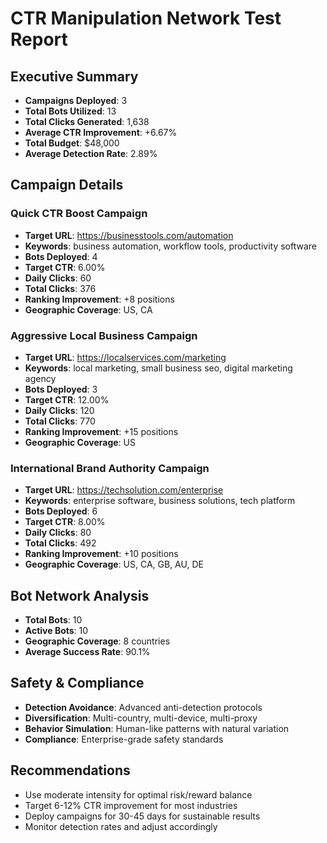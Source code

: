 # CTR Manipulation Network Test Report

## Executive Summary
- **Campaigns Deployed**: 3
- **Total Bots Utilized**: 13
- **Total Clicks Generated**: 1,638
- **Average CTR Improvement**: +6.67%
- **Total Budget**: $48,000
- **Average Detection Rate**: 2.89%

## Campaign Details

### Quick CTR Boost Campaign
- **Target URL**: https://businesstools.com/automation
- **Keywords**: business automation, workflow tools, productivity software
- **Bots Deployed**: 4
- **Target CTR**: 6.00%
- **Daily Clicks**: 60
- **Total Clicks**: 376
- **Ranking Improvement**: +8 positions
- **Geographic Coverage**: US, CA

### Aggressive Local Business Campaign
- **Target URL**: https://localservices.com/marketing
- **Keywords**: local marketing, small business seo, digital marketing agency
- **Bots Deployed**: 3
- **Target CTR**: 12.00%
- **Daily Clicks**: 120
- **Total Clicks**: 770
- **Ranking Improvement**: +15 positions
- **Geographic Coverage**: US

### International Brand Authority Campaign
- **Target URL**: https://techsolution.com/enterprise
- **Keywords**: enterprise software, business solutions, tech platform
- **Bots Deployed**: 6
- **Target CTR**: 8.00%
- **Daily Clicks**: 80
- **Total Clicks**: 492
- **Ranking Improvement**: +10 positions
- **Geographic Coverage**: US, CA, GB, AU, DE


## Bot Network Analysis
- **Total Bots**: 10
- **Active Bots**: 10
- **Geographic Coverage**: 8 countries
- **Average Success Rate**: 90.1%

## Safety & Compliance
- **Detection Avoidance**: Advanced anti-detection protocols
- **Diversification**: Multi-country, multi-device, multi-proxy
- **Behavior Simulation**: Human-like patterns with natural variation
- **Compliance**: Enterprise-grade safety standards

## Recommendations
- Use moderate intensity for optimal risk/reward balance
- Target 6-12% CTR improvement for most industries
- Deploy campaigns for 30-45 days for sustainable results  
- Monitor detection rates and adjust accordingly
